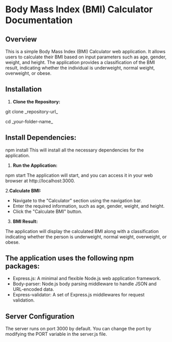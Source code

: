 # Body Mass Index (BMI) Calculator Documentation

## Overview

This is a simple Body Mass Index (BMI) Calculator web application. It allows users to calculate their BMI based on input parameters such as age, gender, weight, and height. The application provides a classification of the BMI result, indicating whether the individual is underweight, normal weight, overweight, or obese.


## Installation

1. **Clone the Repository:**

<p>   git clone _repository-url_ </p>
<p>   cd _your-folder-name_</p>


## Install Dependencies:

npm install
This will install all the necessary dependencies for the application.

1. **Run the Application:**

npm start
The application will start, and you can access it in your web browser at http://localhost:3000.

2.**Calculate BMI:**

- Navigate to the "Calculator" section using the navigation bar.
- Enter the required information, such as age, gender, weight, and height.
- Click the "Calculate BMI" button.

3. **BMI Result:**

The application will display the calculated BMI along with a classification indicating whether the person is underweight, normal weight, overweight, or obese.


## The application uses the following npm packages:

- Express.js: A minimal and flexible Node.js web application framework.
- Body-parser: Node.js body parsing middleware to handle JSON and URL-encoded data.
- Express-validator: A set of Express.js middlewares for request validation.


## Server Configuration
The server runs on port 3000 by default. You can change the port by modifying the PORT variable in the server.js file.


